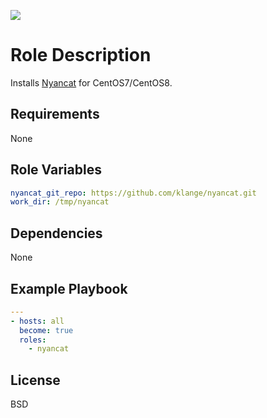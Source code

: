 [![](https://github.com/ansible-roles-matsumura/nyancat/workflows/build/badge.svg)](https://github.com/ansible-roles-matsumura/nyancat/actions?query=workflow%3Abuild)


Role Description
=========

Installs [Nyancat](https://github.com/klange/nyancat) for CentOS7/CentOS8.

Requirements
------------

None

Role Variables
--------------

```YAML
nyancat_git_repo: https://github.com/klange/nyancat.git
work_dir: /tmp/nyancat
```

Dependencies
------------

None

Example Playbook
----------------

```YAML
---
- hosts: all
  become: true
  roles:
    - nyancat
```

License
-------

BSD
